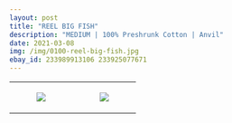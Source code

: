 ```yaml
---
layout: post
title: "REEL BIG FISH"
description: "MEDIUM | 100% Preshrunk Cotton | Anvil"
date: 2021-03-08
img: /img/0100-reel-big-fish.jpg
ebay_id: 233989913106 233925077671
---
```




<table style="width:100%;"><tr><td style="vertical-align:top;">
      <figure class="tmblr-full" data-orig-height="2048" data-orig-width="1365" data-orig-src="https://concertshirts.netlify.app/shirts/0100/0100-01.jpg"><img src="https://64.media.tumblr.com/d06692aa626eac8b7dd4c89ae903ce87/2a6fda7a71f62f56-40/s540x810/b8288a4ec839f0a230639aba0b1e501d82e76e38.jpg" data-orig-height="2048" data-orig-width="1365" data-orig-src="https://concertshirts.netlify.app/shirts/0100/0100-01.jpg"/></figure></td>
    <td style="vertical-align:top;">
      <figure class="tmblr-full" data-orig-height="2048" data-orig-width="1365" data-orig-src="https://concertshirts.netlify.app/shirts/0100/0100-02.jpg"><img src="https://64.media.tumblr.com/39a600aa359b8f409fc1a058e78b47d5/2a6fda7a71f62f56-6a/s540x810/6c01cf13d9ad04240030fc4bedc00dc870bc98ee.jpg" data-orig-height="2048" data-orig-width="1365" data-orig-src="https://concertshirts.netlify.app/shirts/0100/0100-02.jpg"/></figure></td>
  </tr></table>
